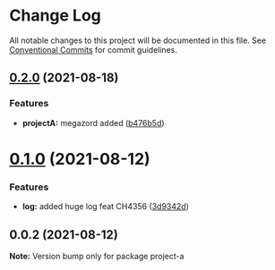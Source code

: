 # Change Log

All notable changes to this project will be documented in this file.
See [Conventional Commits](https://conventionalcommits.org) for commit guidelines.

## [0.2.0](https://github.com/oqx/lerna-example/compare/project-a@0.1.0...project-a@0.2.0) (2021-08-18)


### Features

* **projectA:** megazord added ([b476b5d](https://github.com/oqx/lerna-example/commit/b476b5d6f9e145c46b170a3bd88ab5a90093a0d7))



# [0.1.0](https://github.com/oqx/lerna-example/compare/project-a@0.0.2...project-a@0.1.0) (2021-08-12)


### Features

* **log:** added huge log feat CH4356 ([3d9342d](https://github.com/oqx/lerna-example/commit/3d9342df9fee4eec2950635c2e2aaf31db273838))





## 0.0.2 (2021-08-12)

**Note:** Version bump only for package project-a
